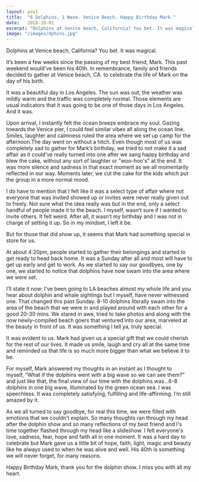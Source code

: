 ```yaml
---
layout: post
title:  "6 Dolphins, 1 Wave. Venice Beach. Happy Birthday Mark."
date:   2018-10-01
excerpt: "Dolphins at Venice beach, California? You bet. It was magical."
image: "/images/dphins.jpg"
---
```


Dolphins at Venice beach, California? You bet. It was magical.

It’s been a few weeks since the passing of my best friend, Mark. This past weekend would’ve been his 40th. In remembrance, family and friends decided to gather at Venice beach, CA. to celebrate the life of Mark on the day of his birth.

It was a beautiful day in Los Angeles. The sun was out, the weather was mildly warm and the traffic was completely normal. Those elements are usual indicators that it was going to be one of those days in Los Angeles. And it was.

Upon arrival, I instantly felt the ocean breeze embrace my soul. Gazing towards the Venice pier, I could feel similar vibes all along the ocean line. Smiles, laughter and calmness ruled the area where we set up camp for the afternoon.The day went on without a hitch. Even though most of us was completely sad to gather for Mark’s birthday, we tried to not make it a sad affair as it could’ve really turned into one after we sang happy birthday and blew the cake, without any sort of laughter or "woo-hoo's" at the end. It was more silence and sadness in that exact moment as we all momentarily reflected in our way. Moments later, we cut the cake for the kids which put the group in a more normal mood.

I do have to mention that I felt like it was a select type of affair where not everyone that was invited showed up or invites were never really given out to freely. Not sure what the idea really was but in the end, only a select handful of people made it to the beach. I myself, wasn’t sure if I wanted to invite others. It felt weird. After all, it wasn’t my birthday and I was not in charge of setting it up. So in my mindset, I left it be. 

But for those that did show up, it seems that Mark had something special in store for us.

At about 4:20pm, people started to gather their belongings and started to get ready to head back home. It was a Sunday after all and most will have to get up early and get to work. As we started to say our goodbyes, one by one, we started to notice that dolphins have now swam into the area where we were set.

I’ll state it now: I’ve been going to LA beaches almost my whole life and you hear about dolphin and whale sightings but I myself, have never witnessed one. That changed this past Sunday. 8-10 dolphins literally swam into the area of the beach that we were in and played around with each other for a good 20-30 mins. We stared in awe, tried to take photos and along with the now newly-compiled beach goers that ventured into our area, marveled at the beauty in front of us. It was something I tell ya, truly special.

It was evident to us. Mark had given us a special gift that we could cherish for the rest of our lives. It made us smile, laugh and cry all at the same time and reminded us that life is so much more bigger than what we believe it to be. 

For myself, Mark answered my thoughts in an instant as I thought to myself, “What if the dolphins went with a big wave so we can see them?” and just like that, the final view of our time with the dolphins was...6-8 dolphins in one big wave, illuminated by the green ocean sea. I was speechless. It was completely satisfying, fulfilling and life-affirming. I’m still amazed by it.

As we all turned to say goodbye, for real this time, we were filled with emotions that we couldn’t explain. So many thoughts ran through my head after the dolphin show and so many reflections of my best friend and I's time together flashed through my head like a slideshow. I felt everyone's love, sadness, fear, hope and faith all in one moment. It was a hard day to celebrate but Mark gave us a little bit of hope, faith, light, magic and beauty like he always used to when he was alive and well. His 40th is something we will never forget, for many reasons.

Happy Birthday Mark, thank you for the dolphin show. I miss you with all my heart. 
